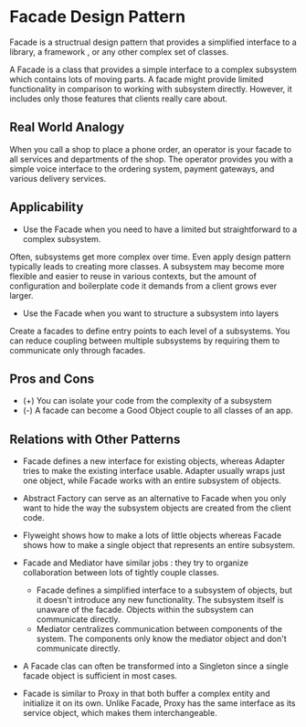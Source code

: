 # Facade Design Pattern

Facade is a structrual design pattern that provides a simplified interface to a library, a framework , or any other complex
set of classes.


A Facade is a class that provides a simple interface to a complex subsystem which contains lots of moving parts.
A facade might provide limited functionality in comparison to working with subsystem directly.
However, it includes only those features that clients really care about.

## Real World Analogy

When you call a shop to place a phone order, an operator is your facade to all services and departments of the shop.
The operator provides you with a simple voice interface to the ordering system, payment gateways, and various delivery services.


## Applicability

- Use the Facade when you need to have a limited but straightforward to a complex subsystem.

Often, subsystems get more complex over time. Even apply design pattern typically leads to creating more classes.
A subsystem may become more flexible and easier to reuse in various contexts, but the amount of configuration and boilerplate
code it demands from a client grows ever larger.

- Use the Facade when you want to structure a subsystem into layers

Create a facades to define entry points to each level of a subsystems. You can reduce coupling between multiple subsystems
by requiring them to communicate only through facades.

## Pros and Cons

- (+) You can isolate your code from the complexity of a subsystem
- (-) A facade can become a Good Object couple to all classes of an app.


## Relations with Other Patterns

- Facade defines a new interface for existing objects, whereas Adapter tries to make the existing interface usable.
Adapter usually wraps just one object, while Facade works with an entire subsystem of objects.

- Abstract Factory can serve as an alternative to Facade when you only want to hide the way the subsystem objects are created
from the client code.

- Flyweight shows how to make a lots of little objects whereas Facade shows how to make a single object that represents an entire subsystem.

- Facade and Mediator have similar jobs : they try to organize collaboration between lots of tightly couple classes.

   - Facade defines a simplified interface to a subsystem of objects, but it doesn't introduce any new functionality.
   The subsystem itself is unaware of the facade. Objects within the subsystem can communicate directly.
   - Mediator centralizes communication between components of the system. The components only know the mediator object
    and don't communicate directly.

- A Facade clas can often be transformed into a Singleton since a single facade object is sufficient in most cases.

- Facade is similar to Proxy in that both buffer a complex entity and initialize it on its own. Unlike Facade, Proxy has the same
interface as its service object, which makes them interchangeable.

